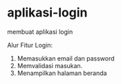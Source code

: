 # aplikasi-login
membuat aplikasi login

Alur Fitur Login:   
1. Memasukkan email dan password   
2. Memvalidasi masukan.   
3. Menampilkan halaman beranda   
